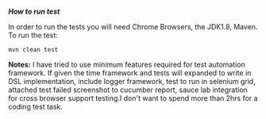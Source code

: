 
***How to run test***

In order to run the tests you will need Chrome Browsers, the JDK1.8, Maven. To run the test:

``` 
mvn clean test
```

**Notes:** I have tried to use minimum features required for test automation framework. If given the time framework and tests will expanded to write in DSL implementation, include logger framework, test to run in selenium grid, attached test failed screenshot to cucumber report, sauce lab integration for cross browser support testing.I don't want to spend more than 2hrs for a coding test task. 